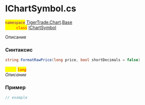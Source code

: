 
# IChartSymbol.cs
<mark style="color:purple;">`namespace`</mark> [TigerTrade.Chart](../../../../TigerTrade.Chart.md).[Base](../../../../TigerTrade.Chart/Base.md)  
<mark style="color:red;">&nbsp;&nbsp;&nbsp;&nbsp;&nbsp;&nbsp;&nbsp;&nbsp;&nbsp;`class`</mark> [IChartSymbol](../../IChartSymbol.cs.md)

Описание

### Синтаксис
```csharp
string FormatRawPrice(long price, bool shortDecimals = false)
```
<mark style="color:yellow;">`price`</mark> <mark style="color:red;">*`long`*</mark>  
 *Описание*  
  


### Пример  
```csharp
// example
```
                    
                    